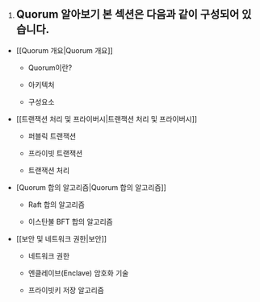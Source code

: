 1.  Quorum <span lang="zh-CN">알아보기</span>
    <span lang="zh-CN">본 섹션은 다음과 같이 구성되어 있습니다</span>.
    ------------------------------------------------------------------

-   \[\[Quorum <span lang="zh-CN">개요</span>|Quorum <span lang="zh-CN">개요</span>\]\]

    -   Quorum<span lang="zh-CN">이란</span>?

    -   <span lang="zh-CN">아키텍처</span>

    -   <span lang="zh-CN">구성요소</span>

-   \[\[<span lang="zh-CN">트랜잭션 처리 및 프라이버시</span>|<span lang="zh-CN">트랜잭션 처리 및 프라이버시</span>\]\]

    -   <span lang="zh-CN">퍼블릭 트랜잭션</span>

    -   <span lang="zh-CN">프라이빗 트랜잭션</span>

    -   <span lang="zh-CN">트랜잭션 처리</span>

-   \[Quorum <span lang="zh-CN">합의 알고리즘</span>|Quorum <span lang="zh-CN">합의 알고리즘</span>\]\]

    -   Raft <span lang="zh-CN">합의 알고리즘</span>

    -   <span lang="zh-CN">이스탄불 </span>BFT <span lang="zh-CN">합의 알고리즘</span>

-   \[\[<span lang="zh-CN">보안 및 네트워크 권한</span>|<span lang="zh-CN">보안</span>\]\]

    -   <span lang="zh-CN">네트워크 권한</span>

    -   <span id="_heading=h.gjdgxs"></span> <span lang="zh-CN">엔클레이브</span>(Enclave) <span lang="zh-CN">암호화 기술</span>

    -   <span lang="zh-CN">프라이빗키 저장 알고리즘 </span>


